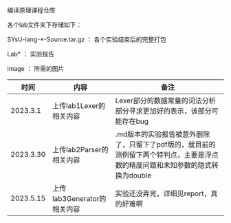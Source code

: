 编译原理课程仓库

各个lab文件夹下存储如下： 

SYsU-lang-*-Source.tar.gz  ： 各个实验结束后的完整打包

Lab* ： 实验报告

image ： 所需的图片





| 时间     | 内容                    | 备注                                                         |
| -------- | ----------------------- | ------------------------------------------------------------ |
| 2023.3.1 | 上传lab1Lexer的相关内容 | Lexer部分的数据常量的词法分析部分寻求更加好的表示，该部分可能存在bug |
|2023.3.30|上传lab2Parser的相关内容|.md版本的实验报告被意外删除了，只留下了pdf版的，就目前的测例留下两个特判点，主要是浮点数的精度问题和未知参数的隐式转换为double|
|2023.5.15|上传lab3Generator的相关内容|实验还没弄完，详细见report，真的好难啊|